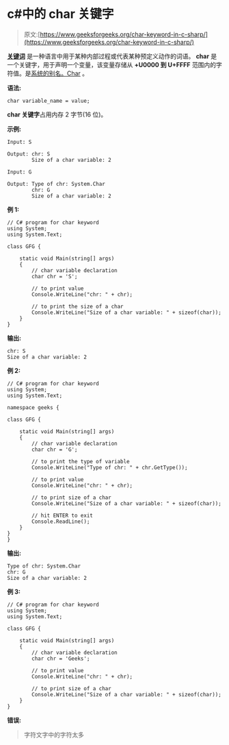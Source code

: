# c#中的 char 关键字

> 原文:[https://www.geeksforgeeks.org/char-keyword-in-c-sharp/](https://www.geeksforgeeks.org/char-keyword-in-c-sharp/)

**[关键词](https://www.geeksforgeeks.org/c-sharp-keywords/)** 是一种语言中用于某种内部过程或代表某种预定义动作的词语。 **char** 是一个关键字，用于声明一个变量，该变量存储从 **+U0000 到 U+FFFF** 范围内的字符值。是[系统的别名。Char](https://www.geeksforgeeks.org/c-sharp-char-struct/) 。

**语法:**

```
char variable_name = value;
```

**char 关键字**占用内存 2 字节(16 位)。

**示例:**

```
Input: S

Output: chr: S
        Size of a char variable: 2 

Input: G

Output: Type of chr: System.Char
        chr: G
        Size of a char variable: 2

```

**例 1:**

```
// C# program for char keyword
using System;
using System.Text;

class GFG {

    static void Main(string[] args)
    {
        // char variable declaration
        char chr = 'S';

        // to print value
        Console.WriteLine("chr: " + chr);

        // to print the size of a char
        Console.WriteLine("Size of a char variable: " + sizeof(char));
    }
}
```

**输出:**

```
chr: S
Size of a char variable: 2

```

**例 2:**

```
// C# program for char keyword
using System;
using System.Text;

namespace geeks {

class GFG {

    static void Main(string[] args)
    {
        // char variable declaration
        char chr = 'G';

        // to print the type of variable
        Console.WriteLine("Type of chr: " + chr.GetType());

        // to print value
        Console.WriteLine("chr: " + chr);

        // to print size of a char
        Console.WriteLine("Size of a char variable: " + sizeof(char));

        // hit ENTER to exit
        Console.ReadLine();
    }
}
}
```

**输出:**

```
Type of chr: System.Char
chr: G
Size of a char variable: 2

```

**例 3:**

```
// C# program for char keyword
using System;
using System.Text;

class GFG {

    static void Main(string[] args)
    {
        // char variable declaration
        char chr = 'Geeks';

        // to print value
        Console.WriteLine("chr: " + chr);

        // to print size of a char
        Console.WriteLine("Size of a char variable: " + sizeof(char));
    }
}
```

**错误:**

> 字符文字中的字符太多